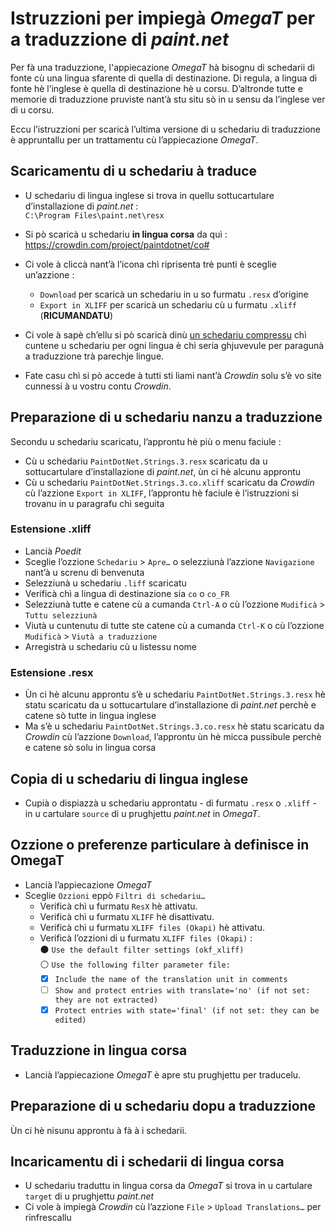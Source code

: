 # Istruzzioni per impiegà _OmegaT_ per a traduzzione di _paint.net_

Per fà una traduzzione, l'appiecazione _OmegaT_ hà bisognu di schedarii di fonte cù una lingua sfarente di quella di destinazione. Di regula, a lingua di fonte hè l’inglese è quella di destinazione hè u corsu. D’altronde tutte e memorie di traduzzione pruviste nant’à stu situ sò in u sensu da l’inglese ver di u corsu.

Eccu l’istruzzioni per scaricà l’ultima versione di u schedariu di traduzzione è appruntallu per un trattamentu cù l’appiecazione _OmegaT_.

## Scaricamentu di u schedariu à traduce

- U schedariu di lingua inglese si trova in quellu sottucartulare d’installazione di _paint.net_ :  
`C:\Program Files\paint.net\resx`

- Si pò scaricà u schedariu __in lingua corsa__ da quì :  
  https://crowdin.com/project/paintdotnet/co#

- Ci vole à cliccà nant’à l’icona chì riprisenta trè punti è sceglie un’azzione :
  - `Download` per scaricà un schedariu in u so furmatu `.resx` d’origine
  - `Export in XLIFF` per scaricà un schedariu cù u furmatu `.xliff` (**RICUMANDATU**)

- Ci vole à sapè ch’ellu si pò scaricà dinù [un schedariu compressu](https://crowdin.com/backend/download/project/paintdotnet.zip) chì cuntene u schedariu per ogni lingua è chì seria ghjuvevule per paragunà a traduzzione trà parechje lingue.

- Fate casu chì si pò accede à tutti sti liami nant’à _Crowdin_ solu s’è vo site cunnessi à u vostru contu _Crowdin_.

## Preparazione di u schedariu nanzu a traduzzione
Secondu u schedariu scaricatu, l’approntu hè più o menu faciule :
- Cù u schedariu `PaintDotNet.Strings.3.resx` scaricatu da u sottucartulare d’installazione di _paint.net_, ùn ci hè alcunu approntu
- Cù u schedariu `PaintDotNet.Strings.3.co.xliff` scaricatu da _Crowdin_ cù l’azzione `Export in XLIFF`, l’approntu hè faciule è l’istruzzioni si trovanu in u paragrafu chì seguita

### Estensione .xliff
- Lancià _Poedit_
- Sceglie l’ozzione `Schedariu` > `Apre…` o selezziunà l’azzione `Navigazione` nant’à u screnu di benvenuta
- Selezziunà u schedariu `.liff` scaricatu
- Verificà chì a lingua di destinazione sia `co` o `co_FR`
- Selezziunà tutte e catene cù a cumanda `Ctrl-A` o cù l’ozzione `Mudificà` > `Tuttu selezziunà`
- Viutà u cuntenutu di tutte ste catene cù a cumanda `Ctrl-K` o cù l’ozzione `Mudificà` > `Viutà a traduzzione`
- Arregistrà u schedariu cù u listessu nome

### Estensione .resx
- Ùn ci hè alcunu approntu s’è u schedariu `PaintDotNet.Strings.3.resx` hè statu scaricatu da u sottucartulare d’installazione di _paint.net_ perchè e catene sò tutte in lingua inglese
- Ma s’è u schedariu `PaintDotNet.Strings.3.co.resx` hè statu scaricatu da _Crowdin_ cù l’azzione `Download`, l’approntu ùn hè micca pussibule perchè e catene sò solu in lingua corsa

## Copia di u schedariu di lingua inglese

- Cupià o dispiazzà u schedariu approntatu - di furmatu `.resx` o `.xliff` - in u cartulare `source` di u prughjettu _paint.net_ in _OmegaT_.

## Ozzione o preferenze particulare à definisce in OmegaT

- Lancià l’appiecazione _OmegaT_
- Sceglie `Ozzioni` eppò `Filtri di schedariu…`
  - Verificà chì u furmatu `ResX` hè attivatu. 
  - Verificà chì u furmatu `XLIFF` hè disattivatu. 
  - Verificà chì u furmatu `XLIFF files (Okapi)` hè attivatu.  
  - Verificà l’ozzioni di u furmatu `XLIFF files (Okapi)` :  
    ⚫ `Use the default filter settings (okf_xliff)`  
    ⚪ `Use the following filter parameter file:`
    - [x] `Include the name of the translation unit in comments`
    - [ ] `Show and protect entries with translate='no' (if not set: they are not extracted)`
    - [x] `Protect entries with state='final' (if not set: they can be edited)`

## Traduzzione in lingua corsa

- Lancià l’appiecazione _OmegaT_ è apre stu prughjettu per traducelu.

## Preparazione di u schedariu dopu a traduzzione

Ùn ci hè nisunu approntu à fà à i schedarii.

## Incaricamentu di i schedarii di lingua corsa
- U schedariu traduttu in lingua corsa da _OmegaT_ si trova in u cartulare `target` di u prughjettu _paint.net_
- Ci vole à impiegà _Crowdin_ cù l’azzione `File` > `Upload Translations…` per rinfrescallu

